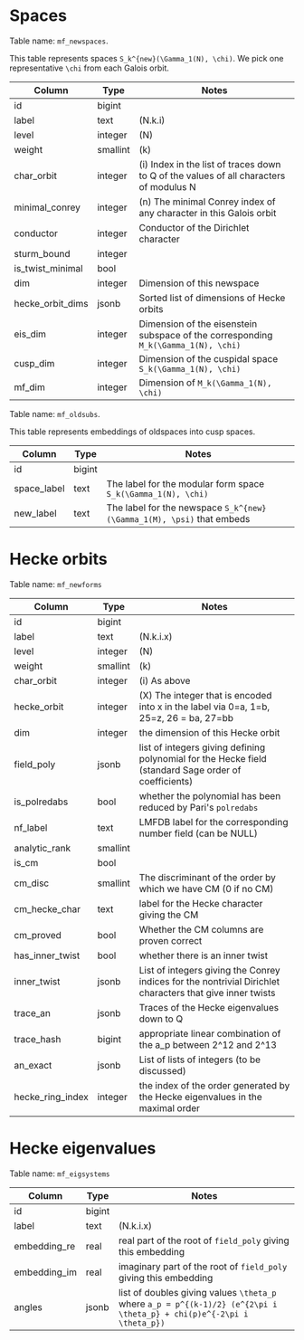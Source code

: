 Spaces
======

Table name: `mf_newspaces`.

This table represents spaces `S_k^{new}(\Gamma_1(N), \chi)`.  We pick one representative `\chi` from each Galois orbit.

Column | Type | Notes
-------|------|------
id | bigint |
label | text | (N.k.i)
level | integer | (N)
weight | smallint | (k)
char_orbit | integer | (i) Index in the list of traces down to Q of the values of all characters of modulus N
minimal_conrey | integer | (n) The minimal Conrey index of any character in this Galois orbit
conductor | integer | Conductor of the Dirichlet character
sturm_bound | integer |
is_twist_minimal | bool |
dim | integer | Dimension of this newspace
hecke_orbit_dims | jsonb | Sorted list of dimensions of Hecke orbits
eis_dim | integer | Dimension of the eisenstein subspace of the corresponding `M_k(\Gamma_1(N), \chi)`
cusp_dim | integer | Dimension of the cuspidal space `S_k(\Gamma_1(N), \chi)`
mf_dim | integer | Dimension of `M_k(\Gamma_1(N), \chi)`

Table name: `mf_oldsubs`.

This table represents embeddings of oldspaces into cusp spaces.

Column | Type | Notes
-------|------|------
id | bigint |
space_label | text | The label for the modular form space `S_k(\Gamma_1(N), \chi)`
new_label | text | The label for the newspace `S_k^{new}(\Gamma_1(M), \psi)` that embeds

Hecke orbits
============

Table name: `mf_newforms`

Column | Type | Notes
-------|------|------
id | bigint |
label |  text | (N.k.i.x)
level | integer | (N)
weight | smallint | (k)
char_orbit | integer | (i) As above
hecke_orbit | integer | (X) The integer that is encoded into x in the label via 0=a, 1=b, 25=z, 26 = ba, 27=bb
dim | integer | the dimension of this Hecke orbit
field_poly | jsonb | list of integers giving defining polynomial for the Hecke field (standard Sage order of coefficients)
is_polredabs | bool | whether the polynomial has been reduced by Pari's `polredabs`
nf_label | text | LMFDB label for the corresponding number field (can be NULL)
analytic_rank | smallint |
is_cm | bool |
cm_disc | smallint | The discriminant of the order by which we have CM (0 if no CM)
cm_hecke_char | text | label for the Hecke character giving the CM
cm_proved | bool | Whether the CM columns are proven correct
has_inner_twist | bool | whether there is an inner twist
inner_twist | jsonb | List of integers giving the Conrey indices for the nontrivial Dirichlet characters that give inner twists
trace_an | jsonb | Traces of the Hecke eigenvalues down to Q
trace_hash | bigint | appropriate linear combination of the a_p between 2^12 and 2^13
an_exact | jsonb | List of lists of integers (to be discussed)
hecke_ring_index | integer | the index of the order generated by the Hecke eigenvalues in the maximal order

Hecke eigenvalues
=================

Table name: `mf_eigsystems`

Column | Type | Notes
-------|------|------
id | bigint |
label |  text | (N.k.i.x)
embedding_re | real | real part of the root of `field_poly` giving this embedding
embedding_im | real | imaginary part of the root of `field_poly` giving this embedding
angles | jsonb | list of doubles giving values `\theta_p` where `a_p = p^{(k-1)/2} (e^{2\pi i \theta_p} + chi(p)e^{-2\pi i \theta_p})`
